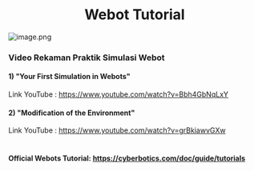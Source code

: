 <h1 align="center">Webot Tutorial</h1>

![image.png]( https://repository-images.githubusercontent.com/156228018/862fe880-86b5-11e9-8cf3-77234b5b0398 )

<h3>Video Rekaman Praktik Simulasi Webot</h3>

#### 1) "Your First Simulation in Webots"
Link YouTube : https://www.youtube.com/watch?v=Bbh4GbNqLxY

#### 2) "Modification of the Environment"
Link YouTube : https://www.youtube.com/watch?v=grBkiawvGXw

# <h4>Official Webots Tutorial: https://cyberbotics.com/doc/guide/tutorials</h4>
